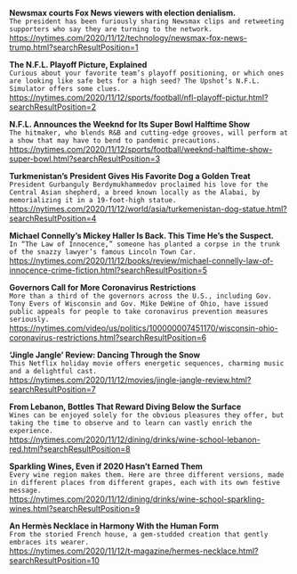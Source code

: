 **Newsmax courts Fox News viewers with election denialism.**\
`The president has been furiously sharing Newsmax clips and retweeting supporters who say they are turning to the network.`\
https://nytimes.com/2020/11/12/technology/newsmax-fox-news-trump.html?searchResultPosition=1

**The N.F.L. Playoff Picture, Explained**\
`Curious about your favorite team’s playoff positioning, or which ones are looking like safe bets for a high seed? The Upshot’s N.F.L. Simulator offers some clues.`\
https://nytimes.com/2020/11/12/sports/football/nfl-playoff-pictur.html?searchResultPosition=2

**N.F.L. Announces the Weeknd for Its Super Bowl Halftime Show**\
`The hitmaker, who blends R&B and cutting-edge grooves, will perform at a show that may have to bend to pandemic precautions.`\
https://nytimes.com/2020/11/12/sports/football/weeknd-halftime-show-super-bowl.html?searchResultPosition=3

**Turkmenistan’s President Gives His Favorite Dog a Golden Treat**\
`President Gurbanguly Berdymukhammedov proclaimed his love for the Central Asian shepherd, a breed known locally as the Alabai, by memorializing it in a 19-foot-high statue.`\
https://nytimes.com/2020/11/12/world/asia/turkemenistan-dog-statue.html?searchResultPosition=4

**Michael Connelly’s Mickey Haller Is Back. This Time He’s the Suspect.**\
`In “The Law of Innocence,” someone has planted a corpse in the trunk of the snazzy lawyer’s famous Lincoln Town Car.`\
https://nytimes.com/2020/11/12/books/review/michael-connelly-law-of-innocence-crime-fiction.html?searchResultPosition=5

**Governors Call for More Coronavirus Restrictions**\
`More than a third of the governors across the U.S., including Gov. Tony Evers of Wisconsin and Gov. Mike DeWine of Ohio, have issued public appeals for people to take coronavirus prevention measures seriously.`\
https://nytimes.com/video/us/politics/100000007451170/wisconsin-ohio-coronavirus-restrictions.html?searchResultPosition=6

**‘Jingle Jangle’ Review: Dancing Through the Snow**\
`This Netflix holiday movie offers energetic sequences, charming music and a delightful cast.`\
https://nytimes.com/2020/11/12/movies/jingle-jangle-review.html?searchResultPosition=7

**From Lebanon, Bottles That Reward Diving Below the Surface**\
`Wines can be enjoyed solely for the obvious pleasures they offer, but taking the time to observe and to learn can vastly enrich the experience.`\
https://nytimes.com/2020/11/12/dining/drinks/wine-school-lebanon-red.html?searchResultPosition=8

**Sparkling Wines, Even if 2020 Hasn’t Earned Them**\
`Every wine region makes them. Here are three different versions, made in different places from different grapes, each with its own festive message.`\
https://nytimes.com/2020/11/12/dining/drinks/wine-school-sparkling-wines.html?searchResultPosition=9

**An Hermès Necklace in Harmony With the Human Form**\
`From the storied French house, a gem-studded creation that gently embraces its wearer.`\
https://nytimes.com/2020/11/12/t-magazine/hermes-necklace.html?searchResultPosition=10

